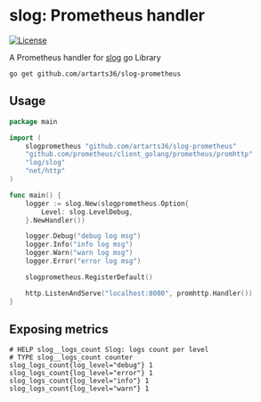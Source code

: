 # slog: Prometheus handler

[![License](https://img.shields.io/github/license/artarts36/slog-prometheus)](./LICENSE)

A Prometheus handler for [slog](https://pkg.go.dev/log/slog) go Library

```
go get github.com/artarts36/slog-prometheus
```

## Usage

```go
package main

import (
	slogprometheus "github.com/artarts36/slog-prometheus"
	"github.com/prometheus/client_golang/prometheus/promhttp"
	"log/slog"
	"net/http"
)

func main() {
	logger := slog.New(slogprometheus.Option{
		Level: slog.LevelDebug,
	}.NewHandler())

	logger.Debug("debug log msg")
	logger.Info("info log msg")
	logger.Warn("warn log msg")
	logger.Error("error log msg")

	slogprometheus.RegisterDefault()

	http.ListenAndServe("localhost:8080", promhttp.Handler())
}
```

## Exposing metrics

```text
# HELP slog__logs_count Slog: logs count per level
# TYPE slog__logs_count counter
slog_logs_count{log_level="debug"} 1
slog_logs_count{log_level="error"} 1
slog_logs_count{log_level="info"} 1
slog_logs_count{log_level="warn"} 1
```
